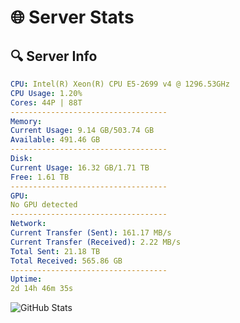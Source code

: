 # 🌐 Server Stats
## 🔍 Server Info
```yaml
CPU: Intel(R) Xeon(R) CPU E5-2699 v4 @ 1296.53GHz
CPU Usage: 1.20%
Cores: 44P | 88T
-----------------------------------
Memory:
Current Usage: 9.14 GB/503.74 GB
Available: 491.46 GB
-----------------------------------
Disk:
Current Usage: 16.32 GB/1.71 TB
Free: 1.61 TB
-----------------------------------
GPU:
No GPU detected
-----------------------------------
Network:
Current Transfer (Sent): 161.17 MB/s
Current Transfer (Received): 2.22 MB/s
Total Sent: 21.18 TB
Total Received: 565.86 GB
-----------------------------------
Uptime:
2d 14h 46m 35s
```
![GitHub Stats](https://img.shields.io/badge/Updated-2025-02-10_13:29:53-blue)